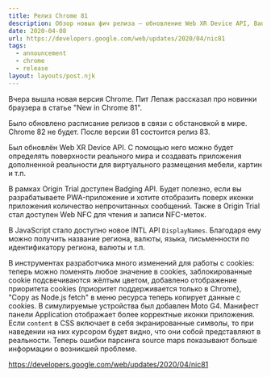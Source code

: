 ```yaml
---
title: Релиз Chrome 81
description: Обзор новых фич релиза — обновление Web XR Device API, Badging API в Origin Trial, INTL API DisplayNames и другое
date: 2020-04-08
url: https://developers.google.com/web/updates/2020/04/nic81
tags:
  - announcement
  - chrome
  - release
layout: layouts/post.njk
---
```

Вчера вышла новая версия Chrome. Пит Лепаж рассказал про новинки браузера в статье "New in Chrome 81".

Было обновлено расписание релизов в связи с обстановкой в мире. Chrome 82 не будет. После версии 81 состоится релиз 83.

Был обновлён Web XR Device API. С помощью него можно будет определять поверхности реального мира и создавать приложения дополненной реальности для виртуального размещения мебели, картин и т.п.

В рамках Origin Trial доступен Badging API. Будет полезно, если вы разрабатываете PWA-приложение и хотите отобразить поверх иконки приложения количество непрочитанных сообщений. Также в Origin Trial стал доступен Web NFC для чтения и записи NFC-меток.

В JavaScript стало доступно новое INTL API `DisplayNames`. Благодаря ему можно получить название региона, валюты, языка, письменности по идентификатору региона, валюты и т.п.

В инструментах разработчика много изменений для работы с cookies: теперь можно поменять любое значение в cookies, заблокированные cookie подсвечиваются жёлтым цветом, добавлено отображение приоритета cookies (приоритет поддерживается только в Chrome), "Copy as Node.js fetch" в меню ресурса теперь копирует данные с cookies. В симулируемые устройства был добавлен Moto G4. Манифест панели Application отображает более корректные иконки приложения. Если `content` в CSS включает в себя экранированные символы, то при наведении на них курсором будет видно, что они собой представляют в реальности. Теперь ошибки парсинга source maps показывают больше информации о возникшей проблеме.

https://developers.google.com/web/updates/2020/04/nic81
